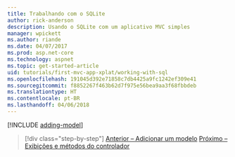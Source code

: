```yaml
---
title: Trabalhando com o SQLite
author: rick-anderson
description: Usando o SQLite com um aplicativo MVC simples
manager: wpickett
ms.author: riande
ms.date: 04/07/2017
ms.prod: asp.net-core
ms.technology: aspnet
ms.topic: get-started-article
uid: tutorials/first-mvc-app-xplat/working-with-sql
ms.openlocfilehash: 191045d392e71858c7db4425a9fc1242ef309e41
ms.sourcegitcommit: f8852267f463b62d7f975e56bea9aa3f68fbbdeb
ms.translationtype: HT
ms.contentlocale: pt-BR
ms.lasthandoff: 04/06/2018
---
```

[!INCLUDE [adding-model](../../includes/mvc-intro/sql.md)]

> [!div class="step-by-step"]
> [Anterior – Adicionar um modelo](adding-model.md)
> [Próximo – Exibições e métodos do controlador](controller-methods-views.md)

